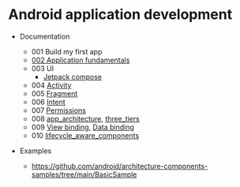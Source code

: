 # Android application development
- Documentation
    - 001 Build my first app
    - [002 Application fundamentals](./docs/002_app_fundamentals/app_fundamentals.md)
    - 003 UI
        - [Jetpack compose](./docs/003_jetpack_compose/index.md)
    - 004 [Activity](./docs/004_activity/index.md)
    - 005 [Fragment](./docs/005_fragment/fragment.md)
    - 006 [Intent](./docs/006_fragment/intent.md)
    - 007 [Permissions](./docs/007_permissions/permissions.md)
    - 008 [app_architecture](./docs/008_app_architecture/app_architecture.md), [three_tiers](./docs/008_app_architecture/three_tiers/three_tiers.md) 
    - 009 [View binding](./docs/009_view_data_binding/view_binding.md), [Data binding](./docs/009_view_data_binding/data_binding.md)
    - 010 [lifecycle_aware_components](./docs/010_lifecycle_aware_components/010_lifecycle_aware_components.md)

- Examples
    - https://github.com/android/architecture-components-samples/tree/main/BasicSample